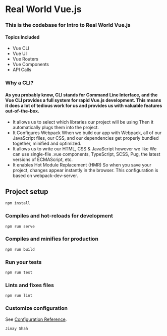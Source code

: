 # Real World Vue.js
### This is the codebase for Intro to Real World Vue.js
#### Topics Included
- Vue CLI
- Vue UI
- Vue Routers
- Vue Components
- API Calls

### Why a CLI?

#### As you probably know, CLI stands for Command Line Interface, and the Vue CLI provides a full system for rapid Vue.js development. This means it does a lot of tedious work for us and provides us with valuable features out-of-the-box.

- It allows us to select which libraries our project will be using Then it automatically plugs them into the project.
- It Configures Webpack When we build our app with Webpack, all of our JavaScript files, our CSS, and our dependencies get properly bundled together, minified and optimized.
- It allows us to write our HTML, CSS & JavaScript however we like We can use single-file .vue components, TypeScript, SCSS, Pug, the latest versions of ECMAScript, etc.
- It enables Hot Module Replacement (HMR) So when you save your project, changes appear instantly in the browser. This configuration is based on webpack-dev-server.

## Project setup
```
npm install
```

### Compiles and hot-reloads for development
```
npm run serve
```

### Compiles and minifies for production
```
npm run build
```

### Run your tests
```
npm run test
```

### Lints and fixes files
```
npm run lint
```

### Customize configuration
See [Configuration Reference](https://cli.vuejs.org/config/).


`Jinay Shah`
